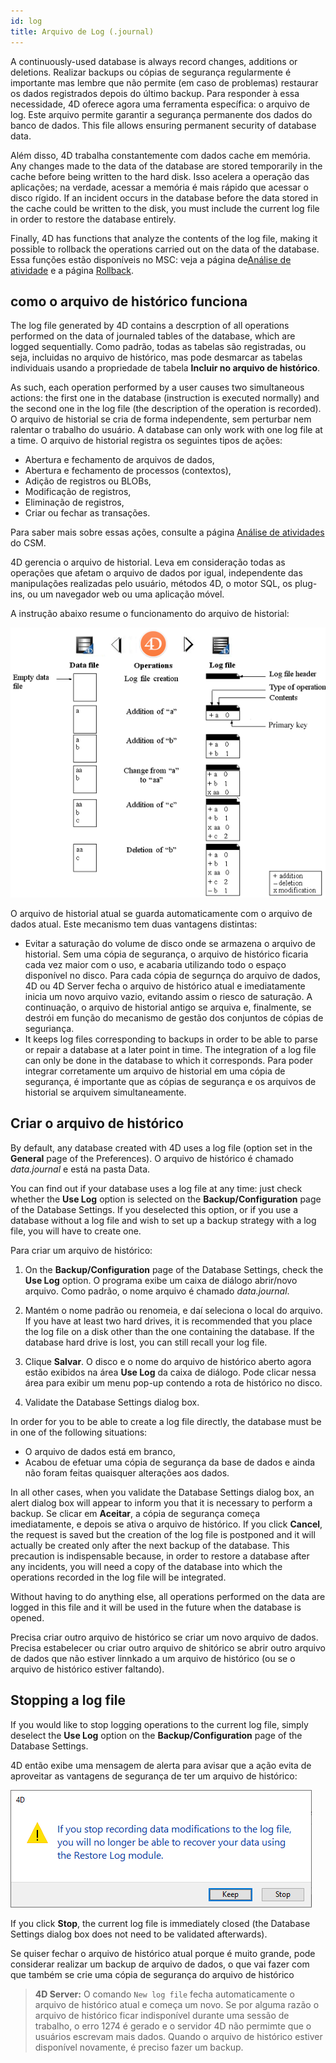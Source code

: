 ```yaml
---
id: log
title: Arquivo de Log (.journal)
---
```


A continuously-used database is always record changes, additions or deletions. Realizar backups ou cópias de segurança regularmente é importante mas lembre que não permite (em caso de problemas) restaurar os dados registrados depois do último backup. Para responder à essa necessidade, 4D oferece agora uma ferramenta específica: o arquivo de log. Este arquivo permite garantir a segurança permanente dos dados do banco de dados. This file allows ensuring permanent security of database data.

Além disso, 4D trabalha constantemente com dados cache em memória. Any changes made to the data of the database are stored temporarily in the cache before being written to the hard disk. Isso acelera a operação das aplicações; na verdade, acessar a memória é mais rápido que acessar o disco rígido. If an incident occurs in the database before the data stored in the cache could be written to the disk, you must include the current log file in order to restore the database entirely.

Finally, 4D has functions that analyze the contents of the log file, making it possible to rollback the operations carried out on the data of the database. Essa funções estão disponíveis no MSC: veja a página de[Análise de atividade](MSC/analysis.md) e a página [Rollback](MSC/rollback.md).

## como o arquivo de histórico funciona

The log file generated by 4D contains a descrption of all operations performed on the data of journaled tables of the database, which are logged sequentially. Como padrão, todas as tabelas são registradas, ou seja, incluidas no arquivo de histórico, mas pode desmarcar as tabelas individuais usando a propriedade de tabela **Incluir no arquivo de histórico**.

As such, each operation performed by a user causes two simultaneous actions: the first one in the database (instruction is executed normally) and the second one in the log file (the description of the operation is recorded). O arquivo de historial se cria de forma independente, sem perturbar nem ralentar o trabalho do usuário. A database can only work with one log file at a time. O arquivo de historial registra os seguintes tipos de ações:

- Abertura e fechamento de arquivos de dados,
- Abertura e fechamento de processos (contextos),
- Adição de registros ou BLOBs,
- Modificação de registros,
- Eliminação de registros,
- Criar ou fechar as transações.

Para saber mais sobre essas ações, consulte a página [Análise de atividades](MSC/analysis.md) do CSM.

4D gerencia o arquivo de historial. Leva em consideração todas as operações que afetam o arquivo de dados por igual, independente das manipulações realizadas pelo usuário, métodos 4D, o motor SQL, os plug-ins, ou um navegador web ou uma aplicação móvel.

A instrução abaixo resume o funcionamento do arquivo de historial:

![](../assets/en/Backup/backup05.png)

O arquivo de historial atual se guarda automaticamente com o arquivo de dados atual. Este mecanismo tem duas vantagens distintas:

- Evitar a saturação do volume de disco onde se armazena o arquivo de historial. Sem uma cópia de segurança, o arquivo de histórico ficaria cada vez maior com o  uso, e acabaria utilizando todo o espaço disponível no disco. Para cada cópia de segurnça do arquivo de dados, 4D ou 4D Server fecha o arquivo de histórico atual e  imediatamente inicia um novo arquivo vazio, evitando assim o riesco de saturação. A continuação, o arquivo de historial antigo se arquiva e, finalmente, se destrói em função do mecanismo de gestão dos conjuntos de cópias de seguriança.
- It keeps log files corresponding to backups in order to be able to parse or repair a database at a later point in time. The integration of a log file can only be done in the database to which it corresponds. Para poder integrar corretamente um arquivo de historial em uma cópia de segurança, é importante que as cópias de segurança e os arquivos de historial se arquivem simultaneamente.

## Criar o arquivo de histórico

By default, any database created with 4D uses a log file (option set in the **General** page of the Preferences). O arquivo de histórico é chamado *data.journal* e está na pasta Data.

You can find out if your database uses a log file at any time: just check whether the **Use Log** option is selected on the **Backup/Configuration** page of the Database Settings. If you deselected this option, or if you use a database without a log file and wish to set up a backup strategy with a log file, you will have to create one.

Para criar um arquivo de histórico:

1. On the **Backup/Configuration** page of the Database Settings, check the **Use Log** option. O programa exibe um caixa de diálogo abrir/novo arquivo. Como padrão, o nome arquivo é chamado *data.journal*.

2. Mantém o nome padrão ou renomeia, e daí seleciona o local do arquivo. If you have at least two hard drives, it is recommended that you place the log file on a disk other than the one containing the database. If the database hard drive is lost, you can still recall your log file.

3. Clique **Salvar**. O disco e o nome do arquivo de histórico aberto agora estão exibidos na área **Use Log** da caixa de diálogo. Pode clicar nessa área para exibir um menu pop-up contendo a rota de histórico no disco.

4. Validate the Database Settings dialog box.

In order for you to be able to create a log file directly, the database must be in one of the following situations:

- O arquivo de dados está em branco,
- Acabou de efetuar uma cópia de segurança da base de dados e ainda não foram feitas quaisquer alterações aos dados.

In all other cases, when you validate the Database Settings dialog box, an alert dialog box will appear to inform you that it is necessary to perform a backup. Se clicar em **Aceitar**, a cópia de segurança começa imediatamente, e depois se ativa o arquivo de histórico. If you click **Cancel**, the request is saved but the creation of the log file is postponed and it will actually be created only after the next backup of the database. This precaution is indispensable because, in order to restore a database after any incidents, you will need a copy of the database into which the operations recorded in the log file will be integrated.

Without having to do anything else, all operations performed on the data are logged in this file and it will be used in the future when the database is opened.

Precisa criar outro arquivo de histórico se criar um novo arquivo de dados. Precisa estabelecer ou criar outro arquivo de shitórico se abrir outro arquivo de dados que não estiver linnkado a um arquivo de histórico (ou se o arquivo de histórico estiver faltando).

## Stopping a log file

If you would like to stop logging operations to the current log file, simply deselect the **Use Log** option on the **Backup/Configuration** page of the Database Settings.

4D então exibe uma mensagem de alerta para avisar que a ação evita de aproveitar as vantagens de segurança de ter um arquivo de histórico:

![](../assets/en/Backup/backup06.png)

If you click **Stop**, the current log file is immediately closed (the Database Settings dialog box does not need to be validated afterwards).

Se quiser fechar o arquivo de histórico atual porque é muito grande, pode considerar realizar um backup de arquivo de dados, o que vai fazer com que também se crie uma cópia de segurança do arquivo de histórico

> **4D Server:** O comando `New log file` fecha automaticamente o arquivo de histórico atual e começa um novo. Se por alguma razão o arquivo de histórico ficar indisponível durante uma sessão de trabalho, o erro 1274 é gerado e o servidor 4D não permimte que o usuários escrevam mais dados. Quando o arquivo de histórico estiver disponível novamente, é preciso fazer um backup.

